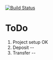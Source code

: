 [![Build Status](https://travis-ci.com/watinha/ipkiss.svg?branch=master)](https://travis-ci.com/watinha/ipkiss)

ToDo
====
1. Project setup OK
2. Deposit --
3. Transfer --
